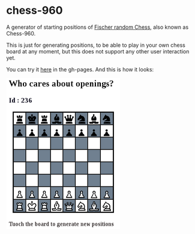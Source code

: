 # chess-960

A generator of starting positions of [Fischer random Chess](https://en.wikipedia.org/wiki/Chess960),
also known as Chess-960.

This is just for generating positions, to be able to play
in your own chess board at any moment, but this does not
support any other user interaction yet.

You can try it [here](https://average-user.github.io/Chess960/)
in the gh-pages.
And this is how it looks:

![](https://github.com/Average-user/Chess960/blob/master/resources/public/img/demo.png?raw=true)
